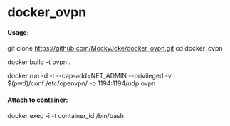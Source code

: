 # docker_ovpn

#### Usage:

git clone https://github.com/MockyJoke/docker_ovpn.git
cd docker_ovpn

docker build -t ovpn .

docker run -d -t --cap-add=NET_ADMIN --privileged -v $(pwd)/conf:/etc/openvpn/ -p 1194:1194/udp ovpn
#### Attach to container:

docker exec -i -t container_id /bin/bash
